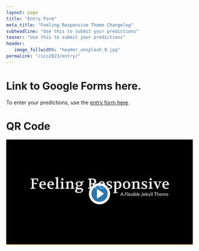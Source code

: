 ```yaml
---
layout: page
title: "Entry Form"
meta_title: "Feeling Responsive Theme Changelog"
subheadline: "Use this to submit your predictions"
teaser: "Use this to submit your predictions"
header:
   image_fullwidth: "header_unsplash_9.jpg"
permalink: "/icc2023/entry/"
---
```


# Link to Google Forms here.
To enter your predictions, use the [entry form here](http://bit.ly/2023_icc_worldcup_predictions).

# QR Code

![image info](../../images/promo-video-start.png)
